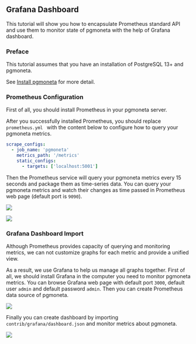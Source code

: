 ## Grafana Dashboard

This tutorial will show you how to encapsulate Prometheus standard API and use them to monitor state of pgmoneta with the help of Grafana dashboard.

### Preface

This tutorial assumes that you have an installation of PostgreSQL 13+ and pgmoneta.

See [Install pgmoneta](https://github.com/pgmoneta/pgmoneta/blob/main/doc/tutorial/01_install.md)
for more detail.

### Prometheus Configuration

First of all, you should install Prometheus in your pgmoneta server.

After you successfully installed Prometheus, you should replace `prometheus.yml ` with the content below to configure how to query your pgmoneta metrics.

```yml
scrape_configs:
  - job_name: 'pgmoneta'
    metrics_path: '/metrics'
    static_configs:
      - targets: ['localhost:5001']
```

Then the Prometheus service will query your pgmoneta metrics every 15 seconds and package them as time-series data. You can query your pgmoneta metrics and watch their changes as time passed in Prometheus web page (default port is `9090`).

![](../images/prometheus_console.jpg)

![](../images/prometheus_graph.jpg)

### Grafana Dashboard Import

Although Prometheus provides capacity of querying and monitoring metrics, we can not customize graphs for each metric and provide a unified view.

As a result, we use Grafana to help us manage all graphs together. First of all, we should install Grafana in the computer you need to monitor pgmoneta metrics. You can browse Grafana web page with default port `3000`, default user `admin` and default password `admin`. Then you can create Prometheus data source of pgmoneta.

![](../images/grafana_datasource.jpg)

Finally you can create dashboard by importing `contrib/grafana/dashboard.json` and monitor metrics about pgmoneta.

![](../images/grafana_dashboard.jpg)
